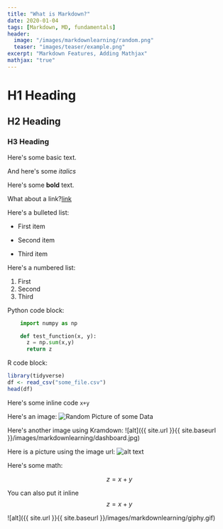 ```yaml
---
title: "What is Markdown?"
date: 2020-01-04
tags: [Markdown, MD, fundamentals]
header:
  image: "/images/markdownlearning/random.png"
  teaser: "images/teaser/example.png"
excerpt: "Markdown Features, Adding Mathjax"
mathjax: "true"
---
```


# H1 Heading

## H2 Heading

### H3 Heading

Here's some basic text.

And here's some *italics*

Here's some **bold** text.

What about a link?[link](https://github.com/TheeOriginalDev)

Here's a bulleted list:
* First item
+ Second item
- Third item

Here's a numbered list:
1. First
2. Second
3. Third

Python code block:
```python
    import numpy as np

    def test_function(x, y):
      z = np.sum(x,y)
      return z
```

R code block:
```r
library(tidyverse)
df <- read_csv("some_file.csv")
head(df)
```

Here's some inline code `x+y`

Here's an image:
<img src="{{ site.url }}{{ site.baseurl }}/images/markdownlearning/somedata.png" alt="Random Picture of some Data">

Here's another image using Kramdown:
![alt]({{ site.url }}{{ site.baseurl }}/images/markdownlearning/dashboard.jpg)

Here is a picture using the image url:
![alt text](https://cdn1.sph.harvard.edu/wp-content/uploads/sites/21/2018/07/fruitveg-454x313.jpeg "Fruits & Veggies")

Here's some math:

$$z=x+y$$

You can also put it inline $$z=x+y$$

![alt]({{ site.url }}{{ site.baseurl }}/images/markdownlearning/giphy.gif)
